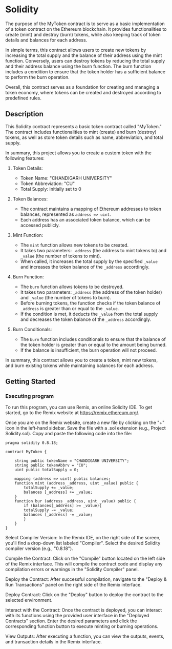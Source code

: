 # Solidity 
The purpose of the MyToken contract is to serve as a basic implementation of a token contract on the Ethereum blockchain. It provides functionalities to create (mint) and destroy (burn) tokens, while also keeping track of token details and balances for each address.

In simple terms, this contract allows users to create new tokens by increasing the total supply and the balance of their address using the mint function. Conversely, users can destroy tokens by reducing the total supply and their address balance using the burn function. The burn function includes a condition to ensure that the token holder has a sufficient balance to perform the burn operation.

Overall, this contract serves as a foundation for creating and managing a token economy, where tokens can be created and destroyed according to predefined rules.

## Description

This Solidity contract represents a basic token contract called "MyToken." The contract includes functionalities to mint (create) and burn (destroy) tokens, as well as store token details such as name, abbreviation, and total supply.

In summary, this project allows you to create a custom token with the following features:

1. Token Details:
   - Token Name: "CHANDIGARH UNIVERSITY"
   - Token Abbreviation: "CU"
   - Total Supply: Initially set to 0

2. Token Balances:
   - The contract maintains a mapping of Ethereum addresses to token balances, represented as `address => uint`.
   - Each address has an associated token balance, which can be accessed publicly.

3. Mint Function:
   - The `mint` function allows new tokens to be created.
   - It takes two parameters: `_address` (the address to mint tokens to) and `_value` (the number of tokens to mint).
   - When called, it increases the total supply by the specified `_value` and increases the token balance of the `_address` accordingly.

4. Burn Function:
   - The `burn` function allows tokens to be destroyed.
   - It takes two parameters: `_address` (the address of the token holder) and `_value` (the number of tokens to burn).
   - Before burning tokens, the function checks if the token balance of `_address` is greater than or equal to the `_value`.
   - If the condition is met, it deducts the `_value` from the total supply and decreases the token balance of the `_address` accordingly.

5. Burn Conditionals:
   - The `burn` function includes conditionals to ensure that the balance of the token holder is greater than or equal to the amount being burned.
   - If the balance is insufficient, the burn operation will not proceed.

In summary, this contract allows you to create a token, mint new tokens, and burn existing tokens while maintaining balances for each address.

## Getting Started

### Executing program

To run this program, you can use Remix, an online Solidity IDE. To get started, go to the Remix website at https://remix.ethereum.org/.

Once you are on the Remix website, create a new file by clicking on the "+" icon in the left-hand sidebar. Save the file with a .sol extension (e.g., Project Solidity.sol). Copy and paste the following code into the file:

    pragma solidity 0.8.18;

    contract MyToken {

        string public tokenName = "CHANDIGARH UNIVERSITY";
        string public tokenAbbrv = "CU";
        uint public totalSupply = 0;

        mapping (address => uint) public balances;
        function mint (address _address, uint _value) public {
            totalSupply += _value;
            balances [_address] += _value;    
        }
        function bur (address _address, uint _value) public { 
            if (balances[_address] >= _value){
            totalSupply -= _value;
            balances [_address] -= _value;  
            }   
        }   
    }

Select Compiler Version: In the Remix IDE, on the right side of the screen, you'll find a drop-down list labeled "Compiler". Select the desired Solidity compiler version (e.g., "0.8.18").

Compile the Contract: Click on the "Compile" button located on the left side of the Remix interface. This will compile the contract code and display any compilation errors or warnings in the "Solidity Compiler" panel.

Deploy the Contract: After successful compilation, navigate to the "Deploy & Run Transactions" panel on the right side of the Remix interface.

Deploy Contract: Click on the "Deploy" button to deploy the contract to the selected environment. 

Interact with the Contract: Once the contract is deployed, you can interact with its functions using the provided user interface in the "Deployed Contracts" section. Enter the desired parameters and click the corresponding function button to execute minting or burning operations.

View Outputs: After executing a function, you can view the outputs, events, and transaction details in the Remix interface.

